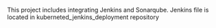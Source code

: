 This project includes integrating Jenkins and Sonarqube. Jenkins file is located in kuberneted_jenkins_deployment repository
